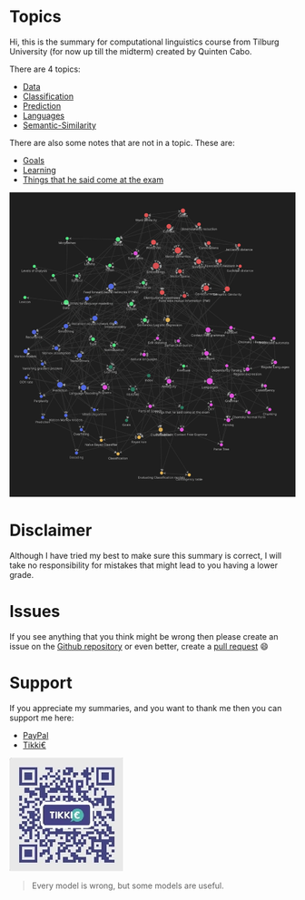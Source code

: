 # Topics 
Hi, this is the summary for computational linguistics course from Tilburg University (for now up till the midterm) created by Quinten Cabo. 

There are 4 topics:

- [Data](Data.md)
- [Classification](Classification.md)
- [Prediction](Prediction.md)
- [Languages](Languages.md)
- [Semantic-Similarity](Semantic-Similarity.md)

There are also some notes that are not in a topic. These are:

- [Goals](Goals.md)
- [Learning](Learning.md)
- [Things that he said come at the exam](Other/Things%20that%20he%20said%20come%20at%20the%20exam.md)

![network](network.webp)

# Disclaimer 
Although I have tried my best to make sure this summary is correct, I will take no responsibility for mistakes that might lead to you having a lower grade. 

# Issues 
If you see anything that you think might be wrong then please create an issue on the [Github repository](https://github.com/tintin10q/computational-linguistics-summary) or even better, create a [pull request](https://www.dataschool.io/how-to-contribute-on-github/) 😄 

# Support
If you appreciate my summaries, and you want to thank me then you can support me
here: 

- [PayPal](https://www.paypal.me/quintencabo)
- [Tikki€](https://tikkie.me/pay/tvc88f91200qmq9fujar)



![Tikkie qr code valid till around 18 june](tikki.webp)


>Every model is wrong, but some models are useful.